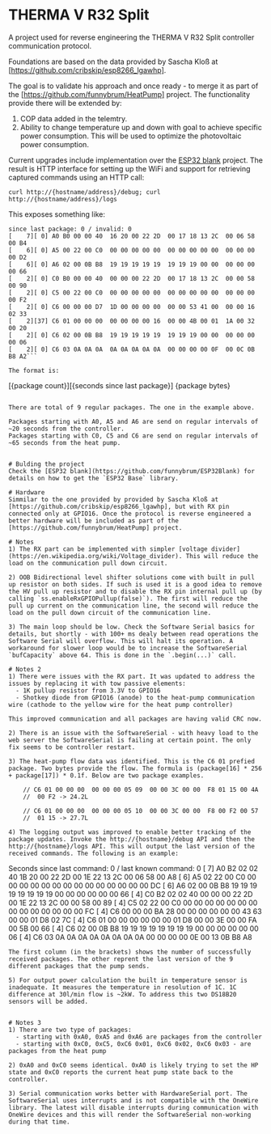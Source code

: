 # THERMA V R32 Split

A project used for reverse engineering the THERMA V R32 Split controller communication protocol.

Foundations are based on the data provided by Sascha Kloß at [https://github.com/cribskip/esp8266_lgawhp].

The goal is to validate his approach and once ready - to merge it as part of the [https://github.com/funnybrum/HeatPump] project. The functionality provide there will be extended by:
1) COP data added in the telemtry.
2) Ability to change temperature up and down with goal to achieve specific power consumption. This will be used to optimize the photovoltaic power consumption.

Current upgrades include implementation over the [ESP32 blank](https://github.com/funnybrum/ESP32Blank) project. The result is HTTP interface for setting up the WiFi and support for retrieving captured commands using an HTTP call:
```
curl http://{hostname/address}/debug; curl http://{hostname/address}/logs
```

This exposes something like:
```
since last package: 0 / invalid: 0
[    7][ 0] A0 B0 00 00 40  16 20 00 22 2D  00 17 18 13 2C  00 06 58 00 B4
[    6][ 0] A5 00 22 00 C0  00 00 00 00 00  00 00 00 00 00  00 00 00 00 D2
[    6][ 0] A6 02 00 0B B8  19 19 19 19 19  19 19 19 00 00  00 00 00 00 66
[    2][ 0] C0 B0 00 00 40  00 00 00 22 2D  00 17 18 13 2C  00 00 58 00 90
[    2][ 0] C5 00 22 00 C0  00 00 00 00 00  00 00 00 00 00  00 00 00 00 F2
[    2][ 0] C6 00 00 00 D7  1D 00 00 00 00  00 00 53 41 00  00 00 16 02 33
[    2][37] C6 01 00 00 00  00 00 00 00 16  00 00 4B 00 01  1A 00 32 00 20
[    2][ 0] C6 02 00 0B B8  19 19 19 19 19  19 19 19 00 00  00 00 00 00 06
[    2][ 0] C6 03 0A 0A 0A  0A 0A 0A 0A 0A  00 00 00 00 0F  00 0C 0B B8 A2```

The format is:
```
[{package count}][{seconds since last package}] {package bytes}
```

There are total of 9 regular packages. The one in the example above.

Packages starting with A0, A5 and A6 are send on regular intervals of ~20 seconds from the controller.
Packages starting with C0, C5 and C6 are send on regular intervals of ~65 seconds from the heat pump.


# Bulding the project
Check the [ESP32 blank](https://github.com/funnybrum/ESP32Blank) for details on how to get the `ESP32 Base` library.

# Hardware
Simmilar to the one provided by provided by Sascha Kloß at [https://github.com/cribskip/esp8266_lgawhp], but with RX pin connected only at GPIO16. Once the protocol is reverse engineered a better hardware will be included as part of the [https://github.com/funnybrum/HeatPump] project.

# Notes
1) The RX part can be implemented with simpler [voltage divider](https://en.wikipedia.org/wiki/Voltage_divider). This will reduce the load on the communication pull down circuit.

2) OOB Bidirectional level shifter solutions come with built in pull up resistor on both sides. If such is used it is a good idea to remove the HV pull up resistor and to disable the RX pin internal pull up (by calling `ss.enableRxGPIOPullup(false)`). The first will reduce the pull up current on the communication line, the second will reduce the load on the pull down circuit of the communication line.

3) The main loop should be low. Check the Software Serial basics for details, but shortly - with 100+ ms dealy between read operations the Software Serial will overflow. This will halt its operation. A workaround for slower loop would be to increase the SoftwareSerial `bufCapacity` above 64. This is done in the `.begin(...)` call.

# Notes 2
1) There were issues with the RX part. It was updated to address the issues by replacing it with tow passive elements:
  - 1K pullup resistor from 3.3V to GPIO16
  - Shotkey diode from GPIO16 (anode) to the heat-pump communication wire (cathode to the yellow wire for the heat pump controller)

This improved communication and all packages are having valid CRC now.

2) There is an issue with the SoftwareSerial - with heavy load to the web server the SoftwareSerial is failing at certain point. The only fix seems to be controller restart.

3) The heat-pump flow data was identified. This is the C6 01 prefied package. Two bytes provide the flow. The formula is (package[16] * 256 + package[17]) * 0.1f. Below are two package examples.

    // C6 01 00 00 00  00 00 00 05 09  00 00 3C 00 00  F8 01 15 00 4A
    //  00 F2 -> 24.2L

    // C6 01 00 00 00  00 00 00 05 10  00 00 3C 00 00  F8 00 F2 00 57
    //  01 15 -> 27.7L

4) The logging output was improved to enable better tracking of the package updates. Invoke the http://{hostname}/debug API and then the http://{hostname}/logs API. This will output the last version of the received commands. The following is an example:

```
Seconds since last command: 0 / last known command: 0
[    7] A0 B2 02 02 40  1B 20 00 22 2D  00 1E 22 13 2C  00 06 58 00 A8
[    6] A5 02 22 00 C0  00 00 00 00 00  00 00 00 00 00  00 00 00 00 DC
[    6] A6 02 00 0B B8  19 19 19 19 19  19 19 19 00 00  00 00 00 00 66
[    4] C0 B2 02 02 40  00 00 00 22 2D  00 1E 22 13 2C  00 00 58 00 89
[    4] C5 02 22 00 C0  00 00 00 00 00  00 00 00 00 00  00 00 00 00 FC
[    4] C6 00 00 00 BA  28 00 00 00 00  00 00 43 63 00  00 01 D8 02 7C
[    4] C6 01 00 00 00  00 00 00 01 D8  00 00 3E 00 00  FA 00 5B 00 66
[    4] C6 02 00 0B B8  19 19 19 19 19  19 19 19 00 00  00 00 00 00 06
[    4] C6 03 0A 0A 0A  0A 0A 0A 0A 0A  00 00 00 00 0E  00 13 0B B8 A8
```
The first column (in the brackets) shows the number of successfully received packages. The other reprent the last version of the 9 different packages that the pump sends.

5) For output power calculation the built in temperature sensor is inadequate. It measures the temperature in resolution of 1C. 1C difference at 30l/min flow is ~2kW. To address this two DS18B20 sensors will be added.


# Notes 3
1) There are two type of packages:
  - starting with 0xA0, 0xA5 and 0xA6 are packages from the controller
  - starting with 0xC0, 0xC5, 0xC6 0x01, 0xC6 0x02, 0xC6 0x03 - are packages from the heat pump

2) 0xA0 and 0xC0 seems identical. 0xA0 is likely trying to set the HP state and 0xC0 reports the current heat pump state back to the controller.

3) Serial communication works better with HardwareSerial port. The SoftwareSerial uses interrupts and is not compatible with the OneWire library. The latest will disable interrupts during communication with OneWire devices and this will render the SoftwareSerial non-working during that time.